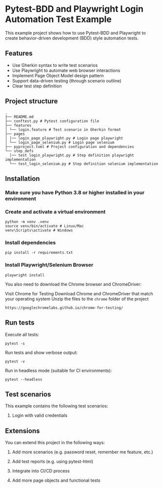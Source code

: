 # Pytest-BDD and Playwright Login Automation Test Example

This example project shows how to use Pytest-BDD and Playwright to create behavior-driven development (BDD) style automation tests.

## Features

- Use Gherkin syntax to write test scenarios
- Use Playwright to automate web browser interactions
- Implement Page Object Model design pattern
- Support data-driven testing (through scenario outline)
- Clear test step definition

## Project structure

```terminal
.
├── README.md
├── conftest.py # Pytest configuration file
├── features
│ └── login.feature # Test scenario in Gherkin format
├── pages
│ │── login_page_playwright.py # Login page playwright
│ └── login_page_selenium.py # Login page selenium
├── pyproject.toml # Project configuration and dependencies
└── step_defs
  │── test_login_playwright.py # Step definition playwright implementation
  └── test_login_selenium.py # Step definition selenium implementation
```

## Installation

### Make sure you have Python 3.8 or higher installed in your environment

### Create and activate a virtual environment

```command
python -m venv .venv
source venv/bin/activate # Linux/Mac
venv\Scripts\activate # Windows
```

### Install dependencies

```command
pip install -r requirements.txt 
```

### Install Playwright/Selenium Browser

```command
playwright install
```

You also need to download the Chrome browser and ChromeDriver:

Visit Chrome for Testing
Download Chrome and ChromeDriver that match your operating system
Unzip the files to the `chrome` folder of the project

```command
https://googlechromelabs.github.io/chrome-for-testing/
```

## Run tests

Execute all tests:

```command
pytest -s
```

Run tests and show verbose output:

```command
pytest -v
```

Run in headless mode (suitable for CI environments):

```command
pytest --headless
```

## Test scenarios

This example contains the following test scenarios:

1. Login with valid credentials

## Extensions

You can extend this project in the following ways:

1. Add more scenarios (e.g. password reset, remember me feature, etc.)

2. Add test reports (e.g. using pytest-html)
3. Integrate into CI/CD process
4. Add more page objects and functional tests
